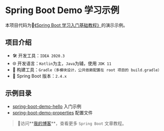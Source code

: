 # Spring Boot Demo 学习示例

本项目代码为📗[《Spring Boot 学习入门基础教程》](https://weiku.co/tag/spring-boot/)的演示示例。

## 项目介绍

- 🛠 开发工具：`IDEA 2020.3`
- 🌐 开发语言：`Kotlin`为主，`Java`为辅，使用 `JDK 11`
- 🙈 构建工具：`Gradle（多模块设计，公共依赖配置在 root 项目的 build.gradle）`
- 🎨 Spring Boot 版本：`2.4.x`

## 示例目录

- [spring-boot-demo-hello](./spring-boot-demo-hello) 入门示例
- [spring-boot-demo-properties](./spring-boot-demo-properties) 配置文件

> 💖访问**[我的博客](https://weiku.co/tag/spring-boot)**，查看更多 `Spring Boot` 文章教程。